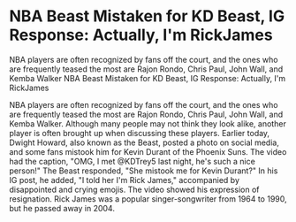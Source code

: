# NBA Beast Mistaken for KD Beast, IG Response: Actually, I'm RickJames

NBA players are often recognized by fans off the court, and the ones who are frequently teased the most are Rajon Rondo, Chris Paul, John Wall, and Kemba Walker 
 NBA Beast Mistaken for KD Beast, IG Response: Actually, I'm RickJames

NBA players are often recognized by fans off the court, and the ones who are frequently teased the most are Rajon Rondo, Chris Paul, John Wall, and Kemba Walker. Although many people may not think they look alike, another player is often brought up when discussing these players. Earlier today, Dwight Howard, also known as the Beast, posted a photo on social media, and some fans mistook him for Kevin Durant of the Phoenix Suns. The video had the caption, "OMG, I met @KDTrey5 last night, he's such a nice person!" The Beast responded, "She mistook me for Kevin Durant?" In his IG post, he added, "I told her I'm Rick James," accompanied by disappointed and crying emojis. The video showed his expression of resignation. Rick James was a popular singer-songwriter from 1964 to 1990, but he passed away in 2004.